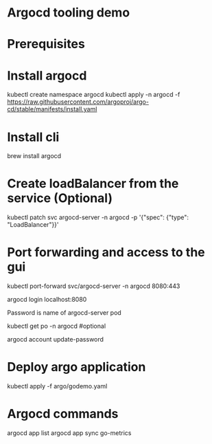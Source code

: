 # Argocd tooling demo

# Prerequisites


# Install argocd
kubectl create namespace argocd
kubectl apply -n argocd -f https://raw.githubusercontent.com/argoproj/argo-cd/stable/manifests/install.yaml

# Install cli 
brew install argocd


# Create loadBalancer from the service (Optional)
kubectl patch svc argocd-server -n argocd -p '{"spec": {"type": "LoadBalancer"}}'


# Port forwarding and access to the gui
kubectl port-forward svc/argocd-server -n argocd 8080:443

argocd login localhost:8080 

Password is name of argocd-server pod

kubectl get po -n argocd  #optional


argocd account update-password

# Deploy argo application
kubectl apply -f argo/godemo.yaml


# Argocd commands

argocd app list
argocd app sync go-metrics